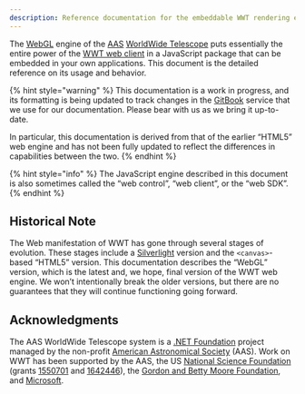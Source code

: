 ```yaml
---
description: Reference documentation for the embeddable WWT rendering engine.
---
```


The [WebGL] engine of the [AAS](https://aas.org/) [WorldWide Telescope] puts
essentially the entire power of the [WWT web client] in a JavaScript package
that can be embedded in your own applications. This document is the detailed
reference on its usage and behavior.

[WebGL]: https://www.khronos.org/webgl/
[WorldWide Telescope]: http://www.worldwidetelescope.org/
[WWT web client]: http://www.worldwidetelescope.org/webclient/

{% hint style="warning" %}
This documentation is a work in progress, and its formatting is being updated
to track changes in the [GitBook] service that we use for our documentation.
Please bear with us as we bring it up-to-date.

In particular, this documentation is derived from that of the earlier “HTML5”
web engine and has not been fully updated to reflect the differences in
capabilities between the two.
{% endhint %}

[GitBook]: https://docs.gitbook.com/

{% hint style="info" %}
The JavaScript engine described in this document is also sometimes called the
“web control”, “web client”, or the “web SDK”.
{% endhint %}


## Historical Note

The Web manifestation of WWT has gone through several stages of evolution.
These stages include a [Silverlight] version and the `<canvas>`-based “HTML5”
version. This documentation describes the “WebGL” version, which is the latest
and, we hope, final version of the WWT web engine. We won’t intentionally
break the older versions, but there are no guarantees that they will continue
functioning going forward.

[Silverlight]: https://www.microsoft.com/silverlight/


## Acknowledgments

The AAS WorldWide Telescope system is a [.NET Foundation] project managed by
the non-profit [American Astronomical Society] (AAS). Work on WWT has been
supported by the AAS, the US [National Science Foundation] (grants [1550701]
and [1642446]), the [Gordon and Betty Moore Foundation], and [Microsoft].

[.NET Foundation]: https://dotnetfoundation.org/
[American Astronomical Society]: https://aas.org/
[National Science Foundation]: https://www.nsf.gov/
[1550701]: https://www.nsf.gov/awardsearch/showAward?AWD_ID=1550701
[1642446]: https://www.nsf.gov/awardsearch/showAward?AWD_ID=1642446
[Gordon and Betty Moore Foundation]: https://www.moore.org/
[Microsoft]: https://www.microsoft.com/
